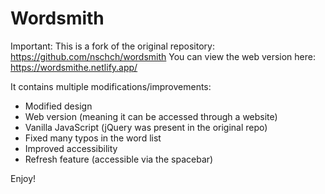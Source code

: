 # Wordsmith

Important: This is a fork of the original repository: https://github.com/nschch/wordsmith
You can view the web version here: https://wordsmithe.netlify.app/

It contains multiple modifications/improvements:
- Modified design
- Web version (meaning it can be accessed through a website)
- Vanilla JavaScript (jQuery was present in the original repo)
- Fixed many typos in the word list
- Improved accessibility
- Refresh feature (accessible via the spacebar)

Enjoy!
